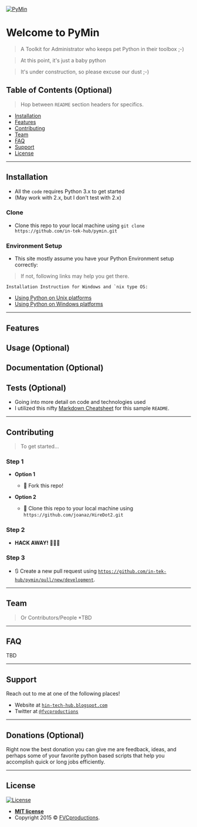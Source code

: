 <a href="https://in-tech-hub.blogspot.com/"><img src="https://github.com/in-tek-hub/pymin_private/blob/master/pyadmin.jpeg?raw=true/u/4284691?v=3&s=200" title="PyMin" alt="PyMin"></a>

<!-- [![PyMin](https://github.com/in-tek-hub/pymin_private/blob/master/pyadmin.jpeg?raw=true/u/4284691?v=3&s=200)](https://in-tech-hub.blogspot.com/) -->



# Welcome to PyMin

> A Toolkit for Administrator who keeps pet Python in their toolbox ;-)

> At this point, it's just a baby python

> It's under construction, so please excuse our dust ;-)


## Table of Contents (Optional)

> Hop between `README` section headers for specifics.

- [Installation](#installation)
- [Features](#features)
- [Contributing](#contributing)
- [Team](#team)
- [FAQ](#faq)
- [Support](#support)
- [License](#license)


---

## Installation

- All the `code` requires Python 3.x to get started
- (May work with 2.x, but I don't test with 2.x)

### Clone

- Clone this repo to your local machine using `git clone https://github.com/in-tek-hub/pymin.git`

### Environment Setup

- This site mostly assume you have your Python Environment setup correctly:

> If not, following links may help you get there.

```Installation Instruction for Windows and `nix type OS:```

- <a href="https://docs.python.org/3/using/unix.html#getting-and-installing-the-latest-version-of-python" target="_blank">Using Python on Unix platforms</a>
- <a href="https://docs.python.org/3/using/windows.html#" target="_blank">Using Python on Windows platforms</a>

---

## Features
## Usage (Optional)
## Documentation (Optional)
## Tests (Optional)

- Going into more detail on code and technologies used
- I utilized this nifty <a href="https://github.com/adam-p/markdown-here/wiki/Markdown-Cheatsheet" target="_blank">Markdown Cheatsheet</a> for this sample `README`.

---

## Contributing

> To get started...

### Step 1

- **Option 1**
    - 🍴 Fork this repo!

- **Option 2**
    - 👯 Clone this repo to your local machine using `https://github.com/joanaz/HireDot2.git`

### Step 2

- **HACK AWAY!** 🔨🔨🔨

### Step 3

- 🔃 Create a new pull request using <a href="https://github.com/in-tek-hub/pymin/pull/new/development" target="_blank">`https://github.com/in-tek-hub/pymin/pull/new/development`</a>.

---

## Team

> Or Contributors/People
*TBD

---

## FAQ

TBD

---

## Support

Reach out to me at one of the following places!

- Website at <a href="https://in-tech-hub.blogspot.com/" target="_blank">`hin-tech-hub.blogspot.com`</a>
- Twitter at <a href="http://twitter.com/MrChoudhury" target="_blank">`@fvcproductions`</a>


---

## Donations (Optional)

Right now the best donation you can give me are feedback, ideas, and perhaps some of your favorite python based scripts that help you accomplish quick or long jobs efficiently. 

---

## License

[![License](http://img.shields.io/:license-mit-blue.svg?style=flat-square)](http://badges.mit-license.org)

- **[MIT license](http://opensource.org/licenses/mit-license.php)**
- Copyright 2015 © <a href="http://fvcproductions.com" target="_blank">FVCproductions</a>.
